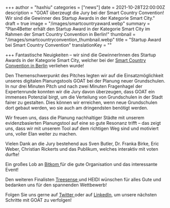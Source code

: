 +++
author = "haxhiu"
categories = ["news"]
date = 2021-10-28T22:00:00Z
description = "GOAT überzeugt die Jury bei der Smart Country Convention! Wir sind die Gewinner des Startup Awards in der Kategorie Smart City."
draft = true
image = "/images/smartcountryaward.webp"
summary = "Plan4Better erhält den Startup Award in der Kategorie Smart City im Rahmen der Smart Country Convention in Berlin!"
thumbnail = "/images/smartcountryconvention_thumbnail.webp"
title = "Startup Award bei Smart Country Convention"
translationKey = ""

+++
Fantastische Neuigkeiten – wir sind die GewinnerInnen des Startup Awards in der Kategorie Smart City, welcher bei der [Smart Country Convention in Berlin]() verliehen wurde!

Den Themenschwerpunkt des Pitches legten wir auf die Einsatzmöglichkeit unseres digitalen Planungstools GOAT bei der Planung neuer Grundschulen. In nur drei Minuten Pitch und nach zwei Minuten Fragenhagel der Expertenrunde konnten wir die Jury davon überzeugen, dass GOAT ein immenses Potenzial birgt, um die Verteilung von Grundschulen in der Stadt fairer zu gestalten. Dies können wir erreichen, wenn neue Grundschulen dort gebaut werden, wo sie auch am dringendsten benötigt werden.

Wir freuen uns, dass die Planung nachhaltiger Städte mit unserem evidenzbasierten Planungstool auf eine so gute Resonanz trifft – das zeigt uns, dass wir mit unserem Tool auf dem richtigen Weg sind und motiviert uns, voller Elan weiter zu machen.

Vielen Dank an die Jury bestehend aus Sven Butler, Dr. Franka Birke, Eric Weber, Christian Rickerts und das Publikum, welches interaktiv mit voten durfte!

Ein großes Lob an [Bitkom ]()für die gute Organisation und das interessante Event!

Den weiteren Finalisten [Treesense ](https://treesense.net/ "Treesense")und HEIDI wünschen für alles Gute und bedanken uns für den spannenden Wettbewerb!

Folgen Sie uns gerne auf [Twitter ](https://twitter.com/plan4better?lang=de "Plan4Better Twitter")oder auf [LinkedIn](https://www.linkedin.com/company/plan4better/ "LinkedIn Plan4Better"), um unsere nächsten Schritte mit GOAT zu verfolgen!
